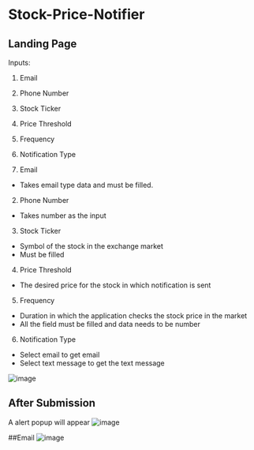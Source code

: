 # Stock-Price-Notifier

## Landing Page

Inputs:
1. Email
2. Phone Number
3. Stock Ticker
4. Price Threshold
5. Frequency
6. Notification Type

1. Email
- Takes email type data and must be filled.

2. Phone Number
- Takes number as the input

3. Stock Ticker
- Symbol of the stock in the exchange market
- Must be filled

4. Price Threshold
- The desired price for the stock in which notification is sent

5. Frequency
- Duration in which the application checks the stock price in the market
- All the field must be filled and data needs to be number

6. Notification Type
- Select email to get email
- Select text message to get the text message

![image](https://user-images.githubusercontent.com/34954284/210128533-d385a5fa-55b1-4d95-83c2-706738ae69e1.png)


## After Submission 
 A alert popup will appear
![image](https://user-images.githubusercontent.com/34954284/210128845-96d3590f-7f88-49e0-9b2d-d248fca9ce61.png)


##Email 
![image](https://user-images.githubusercontent.com/34954284/210128897-ad655a83-12d3-4602-83d6-fb9fb9555566.png)


